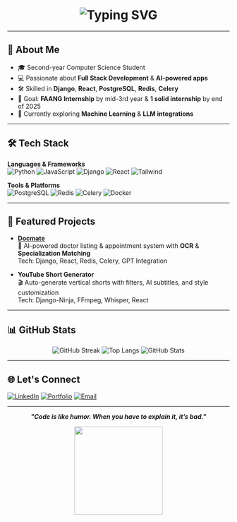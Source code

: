 <h1 align="center">
  <img src="https://readme-typing-svg.herokuapp.com?font=Montserrat&size=28&duration=3000&pause=1000&color=00C4FF&center=true&vCenter=true&width=600&lines=Hey+there%2C+I'm+Apram+Judge!;Full+Stack+Developer;AI+%26+ML+Enthusiast;Always+Learning+%F0%9F%92%A1" alt="Typing SVG" />
</h1>

---

## 🚀 About Me  
- 🎓 Second-year Computer Science Student  
- 💻 Passionate about **Full Stack Development** & **AI-powered apps**  
- 🛠 Skilled in **Django**, **React**, **PostgreSQL**, **Redis**, **Celery**  
- 🎯 Goal: **FAANG Internship** by mid-3rd year & **1 solid internship** by end of 2025  
- 🌱 Currently exploring **Machine Learning** & **LLM integrations**  

---

## 🛠 Tech Stack

**Languages & Frameworks**  
![Python](https://img.shields.io/badge/Python-3776AB?style=for-the-badge&logo=python&logoColor=white)
![JavaScript](https://img.shields.io/badge/JavaScript-F7E017?style=for-the-badge&logo=javascript&logoColor=black)
![Django](https://img.shields.io/badge/Django-092E20?style=for-the-badge&logo=django&logoColor=white)
![React](https://img.shields.io/badge/React-61DBFB?style=for-the-badge&logo=react&logoColor=black)
![Tailwind](https://img.shields.io/badge/TailwindCSS-06B6D4?style=for-the-badge&logo=tailwindcss&logoColor=white)

**Tools & Platforms**  
![PostgreSQL](https://img.shields.io/badge/PostgreSQL-336791?style=for-the-badge&logo=postgresql&logoColor=white)
![Redis](https://img.shields.io/badge/Redis-DC382D?style=for-the-badge&logo=redis&logoColor=white)
![Celery](https://img.shields.io/badge/Celery-37814A?style=for-the-badge&logo=celery&logoColor=white)
![Docker](https://img.shields.io/badge/Docker-2496ED?style=for-the-badge&logo=docker&logoColor=white)

---

## 📌 Featured Projects

- **[Docmate](https://github.com/username/docmate)**  
  🏥 AI-powered doctor listing & appointment system with **OCR** & **Specialization Matching**  
  Tech: Django, React, Redis, Celery, GPT Integration

- **YouTube Short Generator**  
  🎬 Auto-generate vertical shorts with filters, AI subtitles, and style customization  
  Tech: Django-Ninja, FFmpeg, Whisper, React

---

## 📊 GitHub Stats  

<div align="center">
  
  ![GitHub Streak](https://streak-stats.demolab.com?user=username&theme=tokyonight&hide_border=true)
  ![Top Langs](https://github-readme-stats.vercel.app/api/top-langs/?username=username&layout=compact&theme=tokyonight&hide_border=true)
  ![GitHub Stats](https://github-readme-stats.vercel.app/api?username=username&show_icons=true&theme=tokyonight&hide_border=true)

</div>

---

## 🌐 Let's Connect  

[![LinkedIn](https://img.shields.io/badge/LinkedIn-0077B5?style=for-the-badge&logo=linkedin&logoColor=white)](https://linkedin.com/in/your-link)
[![Portfolio](https://img.shields.io/badge/Portfolio-000000?style=for-the-badge&logo=vercel&logoColor=white)](https://your-portfolio-link.com)
[![Email](https://img.shields.io/badge/Email-D14836?style=for-the-badge&logo=gmail&logoColor=white)](mailto:your-email@example.com)

---

<div align="center">
  
  **_"Code is like humor. When you have to explain it, it’s bad."_**
  
  <img src="https://media.giphy.com/media/L8K62iTDkzGX6/giphy.gif" width="200"/>
</div>
